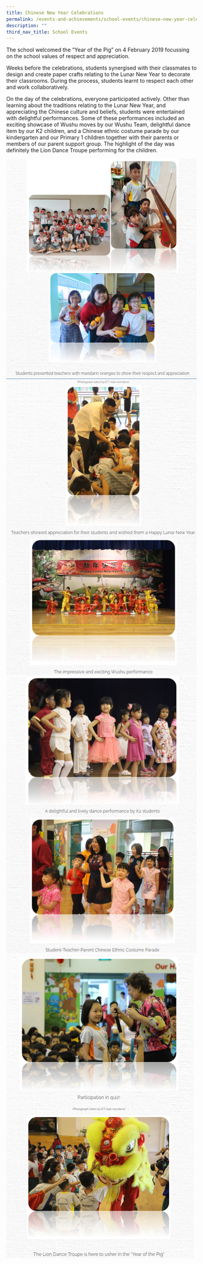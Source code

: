```yaml
---
title: Chinese New Year Celebrations
permalink: /events-and-achievements/school-events/chinese-new-year-celebrations/
description: ""
third_nav_title: School Events
---
```

The school welcomed the “Year of the Pig” on 4 February 2019 focussing on the school values of respect and appreciation. 

  

Weeks before the celebrations, students synergised with their classmates to design and create paper crafts relating to the Lunar New Year to decorate their classrooms. During the process, students learnt to respect each other and work collaboratively. 

  

On the day of the celebrations, everyone participated actively. Other than learning about the traditions relating to the Lunar New Year, and appreciating the Chinese culture and beliefs, students were entertained with delightful performances. Some of these performances included an exciting showcase of Wushu moves by our Wushu Team, delightful dance item by our K2 children, and a Chinese ethnic costume parade by our kindergarten and our Primary 1 children together with their parents or members of our parent support group. The highlight of the day was definitely the Lion Dance Troupe performing for the children.

![](/images/cny1.png)
![](/images/cny2.png)
![](/images/cny3.png)
![](/images/cny4.png)








